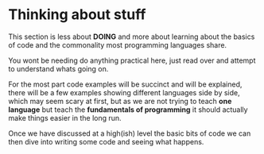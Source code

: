 # Thinking about stuff

This section is less about **DOING** and more about learning about the basics of code and the commonality most programming languages share.

You wont be needing do anything practical here, just read over and attempt to understand whats going on.

For the most part code examples will be succinct and will be explained, there will be a few examples showing different languages side by side, which may seem scary at first, but as we are not trying to teach **one language** but teach the **fundamentals of programming** it should actually make things easier in the long run.

Once we have discussed at a high(ish) level the basic bits of code we can then dive into writing some code and seeing what happens.